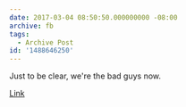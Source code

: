 ```yaml
---
date: 2017-03-04 08:50:50.000000000 -08:00
archive: fb
tags: 
  - Archive Post
id: '1488646250'
---
```


Just to be clear, we're the bad guys now. 

[Link](http://www.houstonchronicle.com/news/houston-texas/houston/article/Immigration-agents-deport-Houston-father-of-two-10973728.php)
